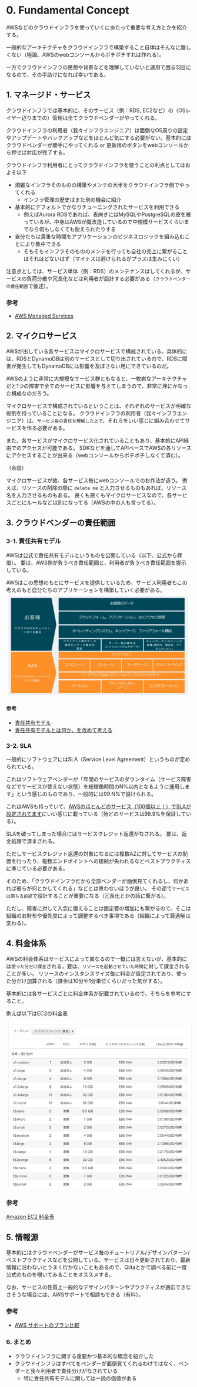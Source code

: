 # 0. Fundamental Concept
AWSなどのクラウドインフラを使っていくにあたって重要な考え方とかを紹介する。

一般的なアーキテクチャをクラウドインフラで構築すること自体はそんなに難しくない（極論、AWSのwebコンソールからポチポチすれば作れる）。

一方でクラウドインフラの思想や背景などを理解していないと運用で困る羽目になるので、その手助けになれば幸いである。

## 1. マネージド・サービス
クラウドインフラでは基本的に、そのサービス（例：RDS, EC2など）の（OSレイヤー辺りまでの）管理は全てクラウドベンダーがやってくれる。

クラウドインフラの利用者（我々インフラエンジニア）は面倒なOS周りの設定やアップデートやバックアップなどをほとんど気にする必要がない。基本的にはクラウドベンダーが勝手にやってくれる or 更新用のボタンをwebコンソールから押せば対応が完了する。

クラウドインフラ利用者にとってクラウドインフラを使うことの利点としてはおよそ以下

- 煩雑なインフラそのものの構築やメンテの大半をクラウドインフラ側でやってくれる
  - インフラ管理の歴史はまた別の機会に紹介
- 基本的にデフォルトでかなりチューニングされたサービスを利用できる
  - 例えばAurora RDSであれば、表向きにはMySQLやPostgreSQLの皮を被っているが、中身はAWSが魔改造しているので中規模サービスくらいまでなら何もしなくても耐えられたりする
- 自分たちは貴重な時間をアプリケーションのビジネスロジックを組み込むことにより集中できる
  - そもそもインフラそのもののメンテを行っても自社の売上に繋がることはそれほどないはず（マイナスは避けられるがプラスは生みにくい）

注意点としては、サービス単体（例：RDS）のメンテナンスはしてくれるが、サービスの負荷分散や冗長化などは利用者が設計する必要がある（`クラウドベンダーの責任範囲`で後述）。

### 参考
- [AWS Managed Services](https://aws.amazon.com/jp/managed-services/)

## 2. マイクロサービス
AWSが出している各サービスはマイクロサービスで構成されている。具体的には、RDSとDynamoDBは別のサービスとして切り出されているので、RDSに障害が発生してもDynamoDBには影響を及ぼさない用にできているのだ。

AWSのように非常に大規模なサービス群ともなると、一枚岩なアーキテクチャだと1つの障害で全てのサービスに影響を与えてしまうので、非常に理にかなった構成なのだろう。

マイクロサービスで構成されているということは、それぞれのサービスが明確な役割を持っていることになる。
クラウドインフラの利用者（我々インフラエンジニア）は、`サービス毎の責任を理解した上で`、それらをいい感じに組み合わせてサービスを作る必要がある。

また、各サービスがマイクロサービス化されていることもあり、基本的にAPI経由でのアクセスが可能である。
SDKなどを通してAPIベースでAWSの各リソースにアクセスすることが出来る（webコンソールからポチポチしなくて済む）。

（余談）

マイクロサービスが故、各サービス毎にwebコンソールでのお作法が違う。
例えば、リソースの削除の際に `delete me` と入力させるものもあれば、リソース名を入力させるものもある。
良くも悪くもマイクロサービスなので、各サービスごとにルールなどは別になってる（AWSの中の人も言ってる）。

## 3. クラウドベンダーの責任範囲
### 3-1. 責任共有モデル
AWSは公式で責任共有モデルというものを公開している（以下、公式から拝借）。
要は、AWS側が負うべき責任範囲と、利用者が負うべき責任範囲を提示している。

AWSはこの思想のもとにサービスを提供しているため、サービス利用者もこの考えのもと自分たちのアプリケーションを構築していく必要がある。
![責任共有モデル](./responsibility.png)

#### 参考
- [責任共有モデル](https://aws.amazon.com/jp/compliance/shared-responsibility-model/)
- [責任共有モデルとは何か、を改めて考える](https://aws.amazon.com/jp/blogs/news/rethinksharedresponsibility/)

### 3-2. SLA
一般的にソフトウェアにはSLA（Service Level Agreement）というものが定められている。

これはソフトウェアベンダーが「年間のサービスのダウンタイム（サービス障害などでサービスが使えない状態）を総稼働時間のN%以内となるように運用します」という感じのものであり、一般的には99.N%で設けられる。

これはAWSも持っていて、[AWSのほとんどのサービス（100個以上！）でSLAが設定されてます](https://dev.classmethod.jp/articles/sla-for-more-than-100-aws-services/)にいい感じに載っている（殆どのサービスは99.9%を保証している）。

SLAを破ってしまった場合にはサービスクレジット返還がなされる。
要は、返金処理で済まされる。

ただしサービスクレジット返還の対象になるには複数AZに対してサービスの配置を行ったり、複数エンドポイントへの接続が失われるなどベストプラクティスに準じている必要がある。

そのため、「クラウドインフラだから全部ベンダーが面倒見てくれるし、何かあれば彼らが何とかしてくれる」などとは思わないほうが良い。
その逆で`サービスは落ちる前提`で設計することが重要になる（冗長化とかの話に繋がる）。

ただし、障害に対して入念に備えることは固定費の増加にも繋がるので、そこは組織のお財布や優先度によって調整するべき事項である（組織によって最適解は変わる）。

## 4. 料金体系
AWSの料金体系はサービスによって異なるので一概には言えないが、基本的には`使った分だけ課金`される。要は、`リソースを起動させていた時間`に対して課金されることが多い。
リソースのインスタンスサイズ毎に料金が設定されており、使った分だけ加算される（課金は10分や1分単位くらいだった気がする）。

基本的には各サービスごとに料金体系が記載されているので、そちらを参考にすること。

例えば以下はEC2の料金表

![EC2料金表](./ec2.png)

### 参考
[Amazon EC2 料金表](https://aws.amazon.com/jp/ec2/pricing/on-demand/)

## 5. 情報源
基本的にはクラウドベンダーがサービス毎のチュートリアル/デザインパターン/ベストプラクティスなどを公開している。サービスは日々更新されており、最新情報に沿わないとうまく行かないこともあるので、Qiitaとかで調べる前に一度公式のものを覗いてみることをオススメする。

なお、サービスの性質上一般的なデザインパターンやプラクティスが適応できなさそうな場合には、AWSサポートで相談もできる（有料）。

### 参考
- [AWS サポートのプラン比較](https://aws.amazon.com/jp/premiumsupport/plans/)

### 6. まとめ
- クラウドインフラに関する重要かつ基本的な概念を紹介した
- クラウドインフラはすべてをベンダーが面倒見てくれるわけではなく、ベンダーと我々利用者で責任分けがなされている
  - 特に責任共有モデルに関しては一読の価値がある
